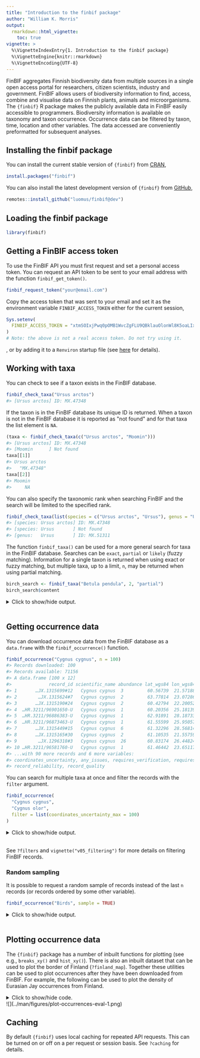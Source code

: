 ```yaml
---
title: "Introduction to the finbif package"
author: "William K. Morris"
output: 
  rmarkdown::html_vignette:
    toc: true
vignette: >
  %\VignetteIndexEntry{1. Introduction to the finbif package}
  %\VignetteEngine{knitr::rmarkdown}
  %\VignetteEncoding{UTF-8}
---
```



FinBIF aggregates Finnish biodiversity data from multiple sources in a single
open access portal for researchers, citizen scientists, industry and government.
FinBIF allows users of biodiversity information to find, access, combine and 
visualise data on Finnish plants, animals and microorganisms. The `{finbif}`
R package makes the publicly available data in FinBIF easily accessible to
programmers. Biodiversity information is available on taxonomy and taxon
occurrence. Occurrence data can be filtered by taxon, time, location and other
variables. The data accessed are conveniently preformatted for subsequent
analyses.

## Installing the finbif package
You can install the current stable version of `{finbif}` from
[CRAN](https://cran.r-project.org),

```r
install.packages("finbif")
```

You can also install the latest development version of `{finbif}` from
[GitHub](https://github.com),

```r
remotes::install_github("luomus/finbif@dev")
```

## Loading the finbif package

```r
library(finbif)
```

## Getting a FinBIF access token
To use the FinBIF API you must first request and set a personal access token.
You can request an API token to be sent to your email address with the function
`finbif_get_token()`.

```r
finbif_request_token("your@email.com")
```

Copy the access token that was sent to your email and set it as the environment
variable `FINBIF_ACCESS_TOKEN` either for the current session,

```r
Sys.setenv(
  FINBIF_ACCESS_TOKEN = "xtmSOIxjPwq0pOMB1WvcZgFLU9QBklauOlonWl8K5oaLIx8RniJLrv"
)
# Note: the above is not a real access token. Do not try using it.
```
, or by adding it to a `Renviron` startup file (see
[here](https://rviews.rstudio.com/2017/04/19/r-for-enterprise-understanding-r-s-startup/)
for details).

## Working with taxa
You can check to see if a taxon exists in the FinBIF database.

```r
finbif_check_taxa("Ursus arctos")
#> [Ursus arctos] ID: MX.47348
```

If the taxon is in the FinBIF database its unique ID is returned. When a taxon
is not in the FinBIF database it is reported as "not found" and for that taxa
the list element is `NA`.

```r
(taxa <- finbif_check_taxa(c("Ursus arctos", "Moomin")))
#> [Ursus arctos] ID: MX.47348
#> [Moomin      ] Not found
taxa[[1]]
#> Ursus arctos 
#>   "MX.47348"
taxa[[2]]
#> Moomin 
#>     NA
```

You can also specify the taxonomic rank when searching FinBIF and the search
will be limited to the specified rank.

```r
finbif_check_taxa(list(species = c("Ursus arctos", "Ursus"), genus = "Ursus"))
#> [species: Ursus arctos] ID: MX.47348
#> [species: Ursus       ] Not found
#> [genus:   Ursus       ] ID: MX.51311
```

The function `finbif_taxa()` can be used for a more general search for taxa in
the FinBIF database. Searches can be `exact`, `partial` or `likely` (fuzzy
matching). Information for a single taxon is returned when using exact or fuzzy
matching, but multiple taxa, up to a limit, `n`, may be returned when using
partial matching.

```r
birch_search <- finbif_taxa("Betula pendula", 2, "partial")
birch_search$content
```


<details closed>
<summary> Click to show/hide output. </summary>

```r

#> [[1]]
#> [[1]]$matchingName
#> [1] "Betula pendula var. pendula"
#> 
#> [[1]]$nameType
#> [1] "MX.scientificName"
#> 
#> [[1]]$id
#> [1] "MX.37994"
#> 
#> [[1]]$scientificName
#> [1] "Betula pendula var. pendula"
#> 
#> [[1]]$taxonRank
#> [1] "MX.variety"
#> 
#> [[1]]$cursiveName
#> [1] TRUE
#> 
#> [[1]]$finnish
#> [1] TRUE
#> 
#> [[1]]$species
#> [1] TRUE
#> 
#> [[1]]$vernacularName
#> [[1]]$vernacularName$sv
#> [1] "vanlig vårtbjörk"
#> 
#> [[1]]$vernacularName$fi
#> [1] "vihtakoivu"
#> 
#> 
#> [[1]]$informalGroups
#> [[1]]$informalGroups[[1]]
#> [[1]]$informalGroups[[1]]$id
#> [1] "MVL.343"
#> 
#> [[1]]$informalGroups[[1]]$name
#> [[1]]$informalGroups[[1]]$name$fi
#> [1] "Putkilokasvit"
#> 
#> [[1]]$informalGroups[[1]]$name$sv
#> [1] "Kärlväxter"
#> 
#> [[1]]$informalGroups[[1]]$name$en
#> [1] "Vascular plants"
#> 
#> 
#> 
#> 
#> [[1]]$type
#> [1] "partialMatches"
#> 
#> 
#> [[2]]
#> [[2]]$matchingName
#> [1] "Betula nana × pendula"
#> 
#> [[2]]$nameType
#> [1] "MX.scientificName"
#> 
#> [[2]]$id
#> [1] "MX.38005"
#> 
#> [[2]]$scientificName
#> [1] "Betula nana × pendula"
#> 
#> [[2]]$taxonRank
#> [1] "MX.infragenericHybrid"
#> 
#> [[2]]$cursiveName
#> [1] TRUE
#> 
#> [[2]]$finnish
#> [1] TRUE
#> 
#> [[2]]$species
#> [1] TRUE
#> 
#> [[2]]$vernacularName
#> named list()
#> 
#> [[2]]$informalGroups
#> [[2]]$informalGroups[[1]]
#> [[2]]$informalGroups[[1]]$id
#> [1] "MVL.343"
#> 
#> [[2]]$informalGroups[[1]]$name
#> [[2]]$informalGroups[[1]]$name$fi
#> [1] "Putkilokasvit"
#> 
#> [[2]]$informalGroups[[1]]$name$sv
#> [1] "Kärlväxter"
#> 
#> [[2]]$informalGroups[[1]]$name$en
#> [1] "Vascular plants"
#> 
#> 
#> 
#> 
#> [[2]]$type
#> [1] "partialMatches"
#> 
#> 

```

</details>
<br>

## Getting occurrence data
You can download occurrence data from the FinBIF database as a `data.frame` with
the `finbif_occurrence()` function.

```r
finbif_occurrence("Cygnus cygnus", n = 100)
#> Records downloaded: 100
#> Records available: 71156
#> A data.frame [100 x 12]
#>              record_id scientific_name abundance lat_wgs84 lon_wgs84           date_time
#> 1       …JX.1315699#12   Cygnus cygnus  3         60.56739  21.57188 2021-10-03 12:00:00
#> 2        …JX.1315624#7   Cygnus cygnus  2         63.77814  23.07286 2021-10-03 12:00:00
#> 3       …JX.1315190#24   Cygnus cygnus  2         60.42794  22.20052 2021-10-02 12:00:00
#> 4  …HR.3211/96901650-U   Cygnus cygnus  1         60.20356  25.18139 2021-10-02 12:00:00
#> 5  …HR.3211/96886383-U   Cygnus cygnus  1         62.91891  28.18733 2021-10-02 12:00:00
#> 6  …HR.3211/96873463-U   Cygnus cygnus  1         61.55599  25.95057 2021-10-02 12:00:00
#> 7       …JX.1315449#15   Cygnus cygnus  6         61.32296  28.56814 2021-10-02 10:40:00
#> 8       …JX.1315165#30   Cygnus cygnus  2         61.10535  21.55759 2021-10-02 08:25:00
#> 9        …JX.1296318#3   Cygnus cygnus  26        60.83174  26.44824 2021-09-30 12:00:00
#> 10 …HR.3211/96581760-U   Cygnus cygnus  1         61.46442  23.65117 2021-09-29 12:00:00
#> ...with 90 more records and 6 more variables:
#> coordinates_uncertainty, any_issues, requires_verification, requires_identification,
#> record_reliability, record_quality
```

You can search for multiple taxa at once and filter the records with the
`filter` argument.

```r
finbif_occurrence(
  "Cygnus cygnus",
  "Cygnus olor",
  filter = list(coordinates_uncertainty_max = 100)
)
```


<details closed>
<summary> Click to show/hide output. </summary>

```r

#> Records downloaded: 10
#> Records available: 36710
#> A data.frame [10 x 12]
#>     record_id scientific_name abundance lat_wgs84 lon_wgs84           date_time
#> 1   …41168#42     Cygnus olor  10        60.42799  22.20051 2022-09-12 12:00:00
#> 2   …40986#60     Cygnus olor  3         60.42797  22.20056 2022-09-11 12:00:00
#> 3    …41017#3   Cygnus cygnus  5         62.01636  22.99255 2022-09-11 12:00:00
#> 4    …40997#3   Cygnus cygnus  2         61.09915  21.55087 2022-09-11 09:55:00
#> 5   …40730#75     Cygnus olor  6         60.42796  22.20057 2022-09-10 12:00:00
#> 6   …40539#51     Cygnus olor  7         61.10534  21.45097 2022-09-09 08:55:00
#> 7  …38974#119   Cygnus cygnus  6         63.6616   29.22317 2022-09-08 12:00:00
#> 8  …38974#140   Cygnus cygnus  3         63.50457  29.39159 2022-09-08 12:00:00
#> 9  …38974#110   Cygnus cygnus  4         63.73461  29.37687 2022-09-08 12:00:00
#> 10 …40443#120     Cygnus olor  3         60.42797  22.20054 2022-09-08 12:00:00
#> ...with 0 more records and 6 more variables:
#> coordinates_uncertainty, any_issues, requires_verification, requires_identification,
#> record_reliability, record_quality

```

</details>
<br>

See `?filters` and `vignette("v05_filtering")` for more details on filtering
FinBIF records.

### Random sampling
It is possible to request a random sample of records instead of the last `n`
records (or records ordered by some other variable).

```r
finbif_occurrence("Birds", sample = TRUE)
```


<details closed>
<summary> Click to show/hide output. </summary>

```r

#> Records downloaded: 10
#> Records available: 19686186
#> A data.frame [10 x 12]
#>               record_id      scientific_name abundance lat_wgs84 lon_wgs84           date_time
#> 1         …MHU.29129341     Sturnus vulgaris  1         60.52698  21.62055 2010-05-01 12:00:00
#> 2           …JX.93743#5 Corvus corone cornix  46        62.14011  24.59989 1969-12-26 09:00:00
#> 3   …KE.67/3168115#Unit     Numenius arquata  1         63.15     27.83333 2008-06-06 13:00:00
#> 4  …KE.67/11186470#Unit  Emberiza citrinella  1         62.75622  26.6937  2017-01-17 14:00:00
#> 5       …JX.1029925#296    Turdus philomelos  1         61.43368  28.6004  1998-06-05 05:02:00
#> 6   …KE.67/3446629#Unit          Parus major  1         60.33031  25.20922 2011-03-27 17:00:00
#> 7   …KE.67/7662953#Unit   Sylvia atricapilla  1         59.83333  19.93333 1976-09-07 12:00:00
#> 8   …KE.67/7531888#Unit   Prunella modularis  1         59.83333  19.93333 1993-04-26 07:00:00
#> 9   …KE.383/1607#UNIT76 Lophophanes cristat…  3         59.9815   24.39953 1996-12-16 12:00:00
#> 10      …JX.1025345#261    Fringilla coelebs  1         62.29238  24.35626 2009-06-08 03:30:00
#> ...with 0 more records and 6 more variables:
#> coordinates_uncertainty, any_issues, requires_verification, requires_identification,
#> record_reliability, record_quality

```

</details>
<br>

## Plotting occurrence data
The `{finbif}` package has a number of inbuilt functions for plotting (see e.g.,
`breaks_xy()` and `hist_xy()`). There is also an inbuilt dataset that can be
used to plot the border of Finland (`?finland_map`). Together these utilities
can be used to plot occurrences after they have been downloaded from FinBIF. For
example, the following can be used to plot the density of Eurasian Jay
occurrences from Finland.

<details closed>
<summary><span title=''>Click to show/hide code.</span></summary>

```r
# Download all the occurrences of Eurasian Jay in Finland
# that have coordinates accurate to at least 100m
jays <- finbif_occurrence(
  taxa   = "Eurasian Jay",
  filter = c(
    coordinates_uncertainty_max = 100,
    country                     = "Finland"
  ),
  n      = 2e4,
  quiet  = TRUE
)

# Compute the density of occurrences in 1/4 degree cells and plot as a heatmap
with(
  data = c(jays, finland_map),
  expr = {
    par(mar = c(5, 5, 1, 1), las = 1)
    # compute a 2d histogram from the occurrences
    breaks  <- breaks_xy(bbox, .25) # breakpoints every 1/4 of a degree
    density <- hist_xy(xy = list(lon_wgs84, lat_wgs84), breaks)
    # plot the histogram as a heatmap
    image(density,
          asp    = 2.4,
          breaks = 2^seq(0, 12), # breakpoints for the gridcell colours
          col    = hcl.colors(12, rev = TRUE),
          xlab   = "Longitude",
          ylab   = "Latitude",
          panel.first = grid())
    legend("topright",
           inset  = c(0, .01),
           legend = expression(2^12, "", "", 2^6, "", "", 2^0),
           fill   = hcl.colors(7),
           border = NA,
           bty    = "n",
           adj    = c(0, 0.25),
           x.intersp = .2,
           y.intersp = .5)
    # add the Finnish border
    polygon(x = vertices, lwd = .2)
  }
)
```
</details>
![](../man/figures/plot-occurrences-eval-1.png)

## Caching
By default `{finbif}` uses local caching for repeated API requests. This can be
turned on or off on a per request or session basis. See `?caching` for details.
